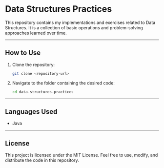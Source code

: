 # Data Structures Practices

This repository contains my implementations and exercises related to Data Structures. It is a collection of basic operations and problem-solving approaches learned over time.

---

## **How to Use**
1. Clone the repository:
   ```bash
   git clone <repository-url>
   ```
2. Navigate to the folder containing the desired code:
   ```bash
   cd data-structures-practices
   ```

---

## **Languages Used**
- Java

---

## **License**
This project is licensed under the MIT License. Feel free to use, modify, and distribute the code in this repository.
